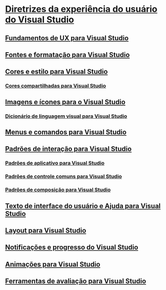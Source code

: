# [Diretrizes da experiência do usuário do Visual Studio](visual-studio-user-experience-guidelines.md)
## [Fundamentos de UX para Visual Studio](ux-essentials-for-visual-studio.md)
## [Fontes e formatação para Visual Studio](fonts-and-formatting-for-visual-studio.md)
## [Cores e estilo para Visual Studio](colors-and-styling-for-visual-studio.md)
### [Cores compartilhadas para Visual Studio](shared-colors-for-visual-studio.md)
## [Imagens e ícones para o Visual Studio](images-and-icons-for-visual-studio.md)
### [Dicionário de linguagem visual para Visual Studio](visual-language-dictionary-for-visual-studio.md)
## [Menus e comandos para Visual Studio](menus-and-commands-for-visual-studio.md)
## [Padrões de interação para Visual Studio](interaction-patterns-for-visual-studio.md)
### [Padrões de aplicativo para Visual Studio](application-patterns-for-visual-studio.md)
### [Padrões de controle comuns para Visual Studio](common-control-patterns-for-visual-studio.md)
### [Padrões de composição para Visual Studio](composite-patterns-for-visual-studio.md)
## [Texto de interface do usuário e Ajuda para Visual Studio](ui-text-and-help-for-visual-studio.md)
## [Layout para Visual Studio](layout-for-visual-studio.md)
## [Notificações e progresso do Visual Studio](notifications-and-progress-for-visual-studio.md)
## [Animações para Visual Studio](animations-for-visual-studio.md)
## [Ferramentas de avaliação para Visual Studio](evaluation-tools-for-visual-studio.md)

